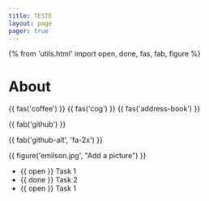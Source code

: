 ```yaml
---
title: TESTE
layout: page
pager: true
---
```


{% from 'utils.html' import open, done, fas, fab, figure %}

# About

{{ fas('coffee') }}
{{ fas('cog') }}
{{ fas('address-book') }}

{{ fab('github') }}

{{ fab('github-alt', 'fa-2x') }}

{{ figure('emilson.jpg', "Add a picture") }}

* {{ open }} Task 1
* {{ done }} Task 2
* {{ open }} Task 1
